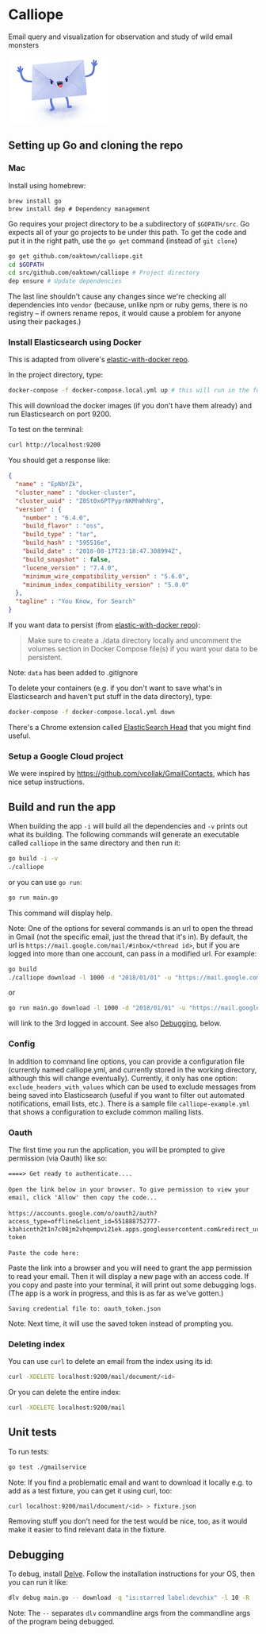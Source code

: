 # Calliope
Email query and visualization for observation and study of wild email monsters

![angry faced envelope with arms waving](images/email_monster.png)

## Setting up Go and cloning the repo

### Mac
Install using homebrew:

```
brew install go
brew install dep # Dependency management
```

Go requires your project directory to be a subdirectory of `$GOPATH/src`. Go expects all
of your go projects to be under this path. To get the code and put it in the right path, use the `go get` command (instead of `git clone`)

```bash
go get github.com/oaktown/calliope.git
cd $GOPATH
cd src/github.com/oaktown/calliope # Project directory
dep ensure # Update dependencies
```
The last line shouldn't cause any changes since we're checking all dependencies into `vendor` (because, unlike npm or ruby gems, there is no registry – if owners rename repos, it would cause a problem for anyone using their packages.)

### Install Elasticsearch using Docker

This is adapted from olivere's [elastic-with-docker repo](https://github.com/olivere/elastic-with-docker).

In the project directory, type:

```bash
docker-compose -f docker-compose.local.yml up # this will run in the foreground
```

This will download the docker images (if you don't have them already) and run Elasticsearch on port 9200.

To test on the terminal:

```bash
curl http://localhost:9200
```

You should get a response like:

```json
{
  "name" : "EpNbYZk",
  "cluster_name" : "docker-cluster",
  "cluster_uuid" : "Z0St0x6PTPyprNKMhWhNrg",
  "version" : {
    "number" : "6.4.0",
    "build_flavor" : "oss",
    "build_type" : "tar",
    "build_hash" : "595516e",
    "build_date" : "2018-08-17T23:18:47.308994Z",
    "build_snapshot" : false,
    "lucene_version" : "7.4.0",
    "minimum_wire_compatibility_version" : "5.6.0",
    "minimum_index_compatibility_version" : "5.0.0"
  },
  "tagline" : "You Know, for Search"
}
```

If you want data to persist (from [elastic-with-docker repo](https://github.com/olivere/elastic-with-docker)):

> Make sure to create a ./data directory locally and uncomment the volumes section in Docker Compose file(s) if you want your data to be persistent.

Note: `data` has been added to .gitignore

To delete your containers (e.g. if you don't want to save what's in Elasticsearch and haven't put stuff in the data directory), type:

```bash
docker-compose -f docker-compose.local.yml down
```

There's a Chrome extension called [ElasticSearch Head](https://chrome.google.com/webstore/detail/elasticsearch-head/ffmkiejjmecolpfloofpjologoblkegm) that you might find useful.

### Setup a Google Cloud project

We were inspired by https://github.com/vcollak/GmailContacts, which has nice
setup instructions.

## Build and run the app

When building the app `-i` will build all the dependencies and `-v` prints
out what its building.  The following commands will generate an executable
called `calliope` in the same directory and then run it:

```bash
go build -i -v
./calliope
```
or you can use `go run`:

```bash
go run main.go
```

This command will display help.

Note: One of the options for several commands is an url to open the thread in Gmail (not the specific email, just the thread that it's in). 
By default, the url is `https://mail.google.com/mail/#inbox/<thread id>`, but if you are logged into more than one
account, can pass in a modified url. For example:

```bash
go build
./calliope download -l 1000 -d "2018/01/01" -u "https://mail.google.com/mail/u/2"
```

or

```bash
go run main.go download -l 1000 -d "2018/01/01" -u "https://mail.google.com/mail/u/2/"
```

will link to the 3rd logged in account. See also [Debugging](#debugging), below.

### Config

In addition to command line options, you can provide a configuration file (currently named calliope.yml, and currently stored in the working directory, although this will change eventually). Currently, it only has one option: `exclude_headers_with_values` which can be used to exclude messages from being saved into Elasticsearch (useful if you want to filter out automated notifications, email lists, etc.). There is a sample file `calliope-example.yml` that shows a configuration to exclude common mailing lists.

### Oauth

The first time you run the application, you will be prompted to give permission (via Oauth) like so:

```
====> Get ready to authenticate....

Open the link below in your browser. To give permission to view your email, click 'Allow' then copy the code...

https://accounts.google.com/o/oauth2/auth?access_type=offline&client_id=551888752777-k3ahicnth2t1n7c08jm2vhqempvi21ek.apps.googleusercontent.com&redirect_uri=urn%3Aietf%3Awg%3Aoauth%3A2.0%3Aoob&response_type=code&scope=https%3A%2F%2Fwww.googleapis.com%2Fauth%2Fgmail.readonly&state=state-token

Paste the code here:
```

Paste the link into a browser and you will need to grant the app permission
to read your email.  Then it will display a new page with an access code.  If
you copy and paste into your terminal, it will print out some debugging logs.
(The app is a work in progress, and this is as far as we've gotten.)


```
Saving credential file to: oauth_token.json
```

Note: Next time, it will use the saved token instead of prompting you.

### Deleting index
You can use `curl` to delete an email from the index using its id:
```bash
curl -XDELETE localhost:9200/mail/document/<id>
```

Or you can delete the entire index:
```bash
curl -XDELETE localhost:9200/mail
```

## Unit tests
To run tests:

```bash
go test ./gmailservice
```

Note: If you find a problematic email and want to download it locally e.g. to add as a test fixture, 
you can get it using curl, too:

```bash
curl localhost:9200/mail/document/<id> > fixture.json
```

Removing stuff you don't need for the test would be nice, too, as it would make it easier to find 
relevant data in the fixture.

## Debugging
   
To debug, install [Delve](https://github.com/derekparker/delve). Follow the installation 
instructions for your OS, then you can run it like:

```bash
dlv debug main.go -- download -q "is:starred label:devchix" -l 10 -R
```

Note: The `--` separates `dlv` commandline args from the commandline args of the program being debugged. 
